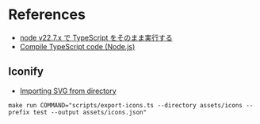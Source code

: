 # References

- [node v22.7.x で TypeScript をそのまま実行する](https://zenn.dev/mizchi/articles/experimental-node-typescript)
- [Compile TypeScript code (Node.js)](https://learn.microsoft.com/visualstudio/javascript/compile-typescript-code-npm?view=vs-2022)

## Iconify

- [Importing SVG from directory](https://iconify.design/docs/libraries/tools/import/directory.html)

```shell
make run COMMAND="scripts/export-icons.ts --directory assets/icons --prefix test --output assets/icons.json"
```
